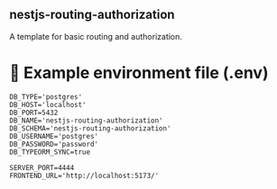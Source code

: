 ## nestjs-routing-authorization
A template for basic routing and authorization.

# 📄 Example environment file (.env)
```env
DB_TYPE='postgres'
DB_HOST='localhost'
DB_PORT=5432
DB_NAME='nestjs-routing-authorization'
DB_SCHEMA='nestjs-routing-authorization'
DB_USERNAME='postgres'
DB_PASSWORD='password'
DB_TYPEORM_SYNC=true

SERVER_PORT=4444
FRONTEND_URL='http://localhost:5173/'
